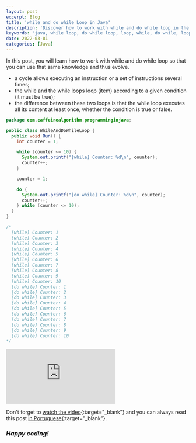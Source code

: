 ```yaml
---
layout: post
excerpt: Blog
title: 'while and do while Loop in Java'
description: 'Discover how to work with while and do while loop in the Java programming language. Get answers to your questions with the theory and examples presented.'
keywords: 'java, while loop, do while loop, loop, while, do while, loops, post'
date: 2022-03-01
categories: [Java]
---
```


In this post, you will learn how to work with while and do while loop so that you can use that same knowledge and thus evolve.

- a cycle allows executing an instruction or a set of instructions several times;
- the while and the while loops loop (item) according to a given condition (it must be true);
- the difference between these two loops is that the while loop executes all its content at least once, whether the condition is true or false.

```java
package com.caffeinealgorithm.programminginjava;

public class WhileAndDoWhileLoop {
  public void Run() {
    int counter = 1;

    while (counter <= 10) {
      System.out.printf("[while] Counter: %d\n", counter);
      counter++;
    }

    counter = 1;

    do {
      System.out.printf("[do while] Counter: %d\n", counter);
      counter++;
    } while (counter <= 10);
  }
}

/*
  [while] Counter: 1
  [while] Counter: 2
  [while] Counter: 3
  [while] Counter: 4
  [while] Counter: 5
  [while] Counter: 6
  [while] Counter: 7
  [while] Counter: 8
  [while] Counter: 9
  [while] Counter: 10
  [do while] Counter: 1
  [do while] Counter: 2
  [do while] Counter: 3
  [do while] Counter: 4
  [do while] Counter: 5
  [do while] Counter: 6
  [do while] Counter: 7
  [do while] Counter: 8
  [do while] Counter: 9
  [do while] Counter: 10
*/
```

<div class="video-container">
  <iframe src="https://www.youtube.com/embed/KxWKMHwKJVc" frameborder="0" allowfullscreen></iframe>
</div>

Don't forget to [watch the video](https://youtu.be/KxWKMHwKJVc){:target="\_blank"} and you can always read this post [in Portuguese](https://caffeinealgorithm.com/blog/ciclo-while-e-do-while-em-java/){:target="\_blank"}.

### _Happy coding!_
